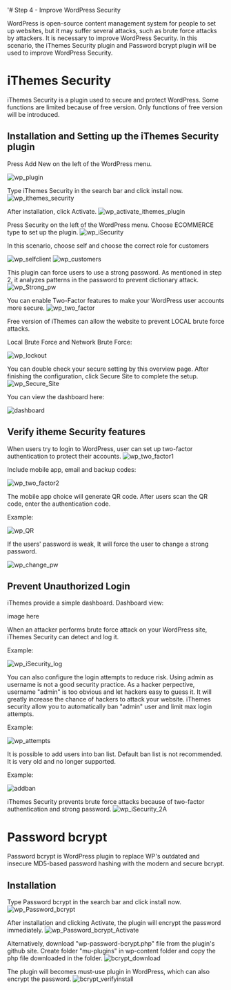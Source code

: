 '# Step 4 - Improve WordPress Security

WordPress is open-source content management system for people to set up websites, but it may suffer several attacks, such as brute force attacks by attackers. It is necessary to improve WordPress Security. In this scenario, the iThemes Security plugin and Password bcrypt plugin will be used to improve WordPress Security.
# iThemes Security
iThemes Security is a plugin used to secure and protect WordPress. Some functions are limited because of free version. Only functions of free version will be introduced.

## Installation and Setting up the iThemes Security plugin
Press Add New on the left of the WordPress menu.

![wp_plugin](./assets/wp_plugin.png)

Type iThemes Security in the search bar and click install now.
![wp_ithemes_security](./assets/wp_ithemes_security1.png)

After installation, click Activate.
![wp_activate_ithemes_plugin](./assets/wp_activate_ithemes_plugin1.png)

Press Security on the left of the WordPress menu.
Choose ECOMMERCE type to set up the plugin.
![wp_iSecurity](./assets/wp_iSecurity.png)

In this scenario, choose self and choose the correct role for customers

![wp_selfclient](./assets/selfclient.png)
![wp_customers](./assets/selectcustomer)

This plugin can force users to use a strong password. As mentioned in step 2, it analyzes patterns in the password to prevent dictionary attack.
![wp_Strong_pw](./assets/wp_Strong_pw.png)

You can enable Two-Factor features to make your WordPress user accounts more secure.
![wp_two_factor](./assets/wp_two_factor.png)

Free version of iThemes can allow the website to prevent LOCAL brute force attacks.

Local Brute Force and Network Brute Force:

![wp_lockout](./assets/lockouts.png)

You can double check your secure setting by this overview page.
After finishing the configuration, click Secure Site to complete the setup.
![wp_Secure_Site](./assets/wp_Secure_Site.png)

You can view the dashboard here:

![dashboard](./assets/dashboard1.png)

## Verify itheme Security features
When users try to login to WordPress, user can set up two-factor authentication to protect their accounts.
![wp_two_factor1](./assets/wp_two_factor1.png)

Include mobile app, email and backup codes:

![wp_two_factor2](./assets/wp_two_factor2.png)

The mobile app choice will generate QR code. After users scan the QR code, enter the authentication code.

Example:

![wp_QR](./assets/QRcode.png)

If the users' password is weak, It will force the user to change a strong password.

![wp_change_pw](./assets/wp_change_pw.png)

## Prevent Unauthorized Login 
iThemes provide a simple dashboard.
Dashboard view:

image here

When an attacker performs brute force attack on your WordPress site, iThemes Security can detect and log it.

Example:

![wp_iSecurity_log](./assets/wp_iSecurity_log.png)

You can also configure the login attempts to reduce risk. Using admin as username is not a good security practice. As a hacker perpective, username "admin" is too obvious and let hackers easy to guess it. It will greatly increase the chance of hackers to attack your website.
iThemes security allow you to automatically ban "admin" user and limit max login attempts. 

Example:

![wp_attempts](./assets/attempts.png)

It is possible to add users into ban list. Default ban list is not recommended. It is very old and no longer supported. 

Example:

![addban](./assets/addban.png)

iThemes Security prevents brute force attacks because of two-factor authentication and strong password.
![wp_iSecurity_2A](./assets/wp_iSecurity_2A.png)

# Password bcrypt
Password bcrypt is WordPress plugin to replace WP's outdated and insecure MD5-based password hashing with the modern and secure bcrypt.

## Installation
Type Password bcrypt in the search bar and click install now.
![wp_Password_bcrypt](./assets/wp_Password_bcrypt.png)

After installation and clicking Activate, the plugin will encrypt the password immediately.
![wp_Password_bcrypt_Activate](./assets/wp_Password_bcrypt_Activate.png)
 
Alternatively, download "wp-password-bcrypt.php" file from the plugin's github site.
Create folder "mu-plugins" in wp-content folder and copy the php file downloaded in the folder.
![bcrypt_download](./assets/bcrypt_download.PNG)

The plugin will becomes must-use plugin in WordPress, which can also encrypt the password.
![bcrypt_verifyinstall](./assets/bcrypt_verifyinstall.PNG)
